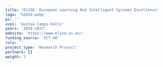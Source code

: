 ```yaml
---
title: 'ELISE: European Learning And Intelligent Systems Excellence'
logo: 'h2020.webp'
pi: ''
uvpi: 'Gustau Camps-Valls'
years: '2020-2023'
website: 'https://www.elise-ai.eu/'
funding_source: 'ICT-48'
role: ''
project_type: 'Research Project'
partners: []
weight: 2
---
```

